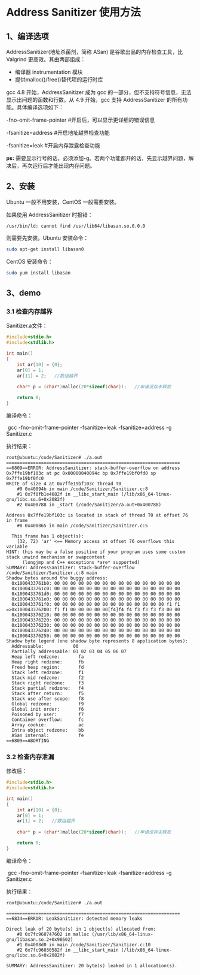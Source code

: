 # Address Sanitizer 使用方法  

## 1、编译选项  

AddressSanitizer(地址杀菌剂，简称 ASan) 是谷歌出品的内存检查工具，比 Valgrind 更高效。其由两部组成：

- 编译器 instrumentation 模块
- 提供malloc()/free()替代项的运行时库

gcc 4.8 开始，AddressSanitizer 成为 gcc 的一部分，但不支持符号信息，无法显示出问题的函数和行数。从 4.9 开始，gcc 支持 AddressSanitizer 的所有功能。具体编译选项如下：

-fno-omit-frame-pointer     #开启后，可以显示更详细的错误信息

-fsanitize=address               #开启地址越界检查功能

-fsanitize=leak                       #开启内存泄露检查功能

**ps:**  需要显示行号的话，必须添加-g。若两个功能都开的话，先显示越界问题，解决后，再次运行后才能出现内存问题。



## 2、安装  

Ubuntu 一般不用安装，CentOS 一般需要安装。 

如果使用 AddressSanitizer 时报错： 

```b
/usr/bin/ld: cannot find /usr/lib64/libasan.so.0.0.0
```

 则需要先安装。Ubuntu 安装命令： 

```bash
sudo apt-get install libasan0
```

 CentOS 安装命令： 

```bash
sudo yum install libasan
```



## 3、demo  

### 3.1 检查内存越界  

Sanitizer.a文件：

```c++
#include<stdio.h>
#include<stdlib.h>

int main()
{
	int ar[10] = {0};
	ar[0] = 1;
	ar[11] = 2;   //数组越界
	
	char* p = (char*)malloc(20*sizeof(char));   //申请没存未释放

	return 0;
}
```

编译命令：

​	gcc -fno-omit-frame-pointer -fsanitize=leak -fsanitize=address -g Sanitizer.c 

执行结果：

```
root@ubuntu:/code/Sanitizer# ./a.out 
=================================================================
==6809==ERROR: AddressSanitizer: stack-buffer-overflow on address 0x7ffe19bf103c at pc 0x00000040094c bp 0x7ffe19bf0fd0 sp 0x7ffe19bf0fc0
WRITE of size 4 at 0x7ffe19bf103c thread T0
    #0 0x40094b in main /code/Sanitizer/Sanitizer.c:8
    #1 0x7f0fb1e4682f in __libc_start_main (/lib/x86_64-linux-gnu/libc.so.6+0x2082f)
    #2 0x400788 in _start (/code/Sanitizer/a.out+0x400788)

Address 0x7ffe19bf103c is located in stack of thread T0 at offset 76 in frame
    #0 0x400865 in main /code/Sanitizer/Sanitizer.c:5

  This frame has 1 object(s):
    [32, 72) 'ar' <== Memory access at offset 76 overflows this variable
HINT: this may be a false positive if your program uses some custom stack unwind mechanism or swapcontext
      (longjmp and C++ exceptions *are* supported)
SUMMARY: AddressSanitizer: stack-buffer-overflow /code/Sanitizer/Sanitizer.c:8 main
Shadow bytes around the buggy address:
  0x1000433761b0: 00 00 00 00 00 00 00 00 00 00 00 00 00 00 00 00
  0x1000433761c0: 00 00 00 00 00 00 00 00 00 00 00 00 00 00 00 00
  0x1000433761d0: 00 00 00 00 00 00 00 00 00 00 00 00 00 00 00 00
  0x1000433761e0: 00 00 00 00 00 00 00 00 00 00 00 00 00 00 00 00
  0x1000433761f0: 00 00 00 00 00 00 00 00 00 00 00 00 00 00 f1 f1
=>0x100043376200: f1 f1 00 00 00 00 00[f4]f4 f4 f3 f3 f3 f3 00 00
  0x100043376210: 00 00 00 00 00 00 00 00 00 00 00 00 00 00 00 00
  0x100043376220: 00 00 00 00 00 00 00 00 00 00 00 00 00 00 00 00
  0x100043376230: 00 00 00 00 00 00 00 00 00 00 00 00 00 00 00 00
  0x100043376240: 00 00 00 00 00 00 00 00 00 00 00 00 00 00 00 00
  0x100043376250: 00 00 00 00 00 00 00 00 00 00 00 00 00 00 00 00
Shadow byte legend (one shadow byte represents 8 application bytes):
  Addressable:           00
  Partially addressable: 01 02 03 04 05 06 07 
  Heap left redzone:       fa
  Heap right redzone:      fb
  Freed heap region:       fd
  Stack left redzone:      f1
  Stack mid redzone:       f2
  Stack right redzone:     f3
  Stack partial redzone:   f4
  Stack after return:      f5
  Stack use after scope:   f8
  Global redzone:          f9
  Global init order:       f6
  Poisoned by user:        f7
  Container overflow:      fc
  Array cookie:            ac
  Intra object redzone:    bb
  ASan internal:           fe
==6809==ABORTING
```



### 3.2 检查内存泄漏  

修改后：

```c++
#include<stdio.h>
#include<stdlib.h>

int main()
{
	int ar[10] = {0};
	ar[0] = 1;
	ar[1] = 2;   //数组越界
	
	char* p = (char*)malloc(20*sizeof(char));   //申请没存未释放

	return 0;
}
```

编译命令：

​	gcc -fno-omit-frame-pointer -fsanitize=leak -fsanitize=address -g Sanitizer.c 

执行结果：

```
root@ubuntu:/code/Sanitizer# ./a.out 

=================================================================
==6834==ERROR: LeakSanitizer: detected memory leaks

Direct leak of 20 byte(s) in 1 object(s) allocated from:
    #0 0x7fc960747602 in malloc (/usr/lib/x86_64-linux-gnu/libasan.so.2+0x98602)
    #1 0x4008d0 in main /code/Sanitizer/Sanitizer.c:10
    #2 0x7fc96030582f in __libc_start_main (/lib/x86_64-linux-gnu/libc.so.6+0x2082f)

SUMMARY: AddressSanitizer: 20 byte(s) leaked in 1 allocation(s).

```

